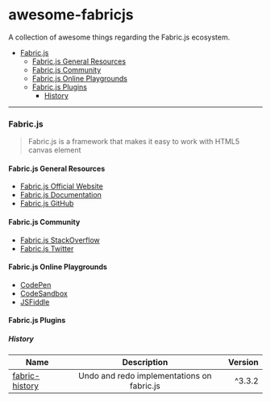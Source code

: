 # awesome-fabricjs

A collection of awesome things regarding the Fabric.js ecosystem.

-   [Fabric.js](#Fabric.js)
    -   [Fabric.js General Resources](#Fabric.js-general-resources)
    -   [Fabric.js Community](#Fabric.js-community)
    -   [Fabric.js Online Playgrounds](#Fabric.js-online-playgrounds)
    -   [Fabric.js Plugins](#Fabric.js-plugins)
        -   [History](#history)

---

### Fabric.js

> Fabric.js is a framework that makes it easy to work with HTML5 canvas element

#### Fabric.js General Resources

-   [Fabric.js Official Website](http://fabricjs.com/)
-   [Fabric.js Documentation](http://fabricjs.com/docs/)
-   [Fabric.js GitHub](https://github.com/fabricjs)

#### Fabric.js Community

-   [Fabric.js StackOverflow](https://stackoverflow.com/questions/tagged/fabricjs)
-   [Fabric.js Twitter](https://twitter.com/fabricjs)

#### Fabric.js Online Playgrounds

-   [CodePen](https://codepen.io/)
-   [CodeSandbox](https://codesandbox.io/s/new)
-   [JSFiddle](https://jsfiddle.net/)

#### Fabric.js Plugins

##### History

| Name                                                       |                Description                 | Version |
| ---------------------------------------------------------- | :----------------------------------------: | ------: |
| [fabric-history](https://github.com/lyzerk/fabric-history) | Undo and redo implementations on fabric.js |  ^3.3.2 |
